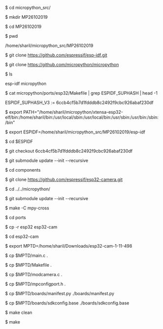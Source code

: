$ cd micropython_src/

$ mkdir MP26102019

$ cd MP26102019

$ pwd

/home/sharil/micropython_src/MP26102019

$ git clone https://github.com/espressif/esp-idf.git

$ git clone https://github.com/micropython/micropython

$ ls 

esp-idf  micropython

$ cat micropython/ports/esp32/Makefile | grep ESPIDF_SUPHASH | head -1

ESPIDF_SUPHASH_V3 := 6ccb4cf5b7d1fdddb8c2492f9cbc926abaf230df

$ export PATH="/home/sharil/micropython/xtensa-esp32-elf/bin:/home/sharil/bin:/usr/local/sbin:/usr/local/bin:/usr/sbin:/usr/bin:/sbin:/bin"

$ export ESPIDF=/home/sharil/micropython_src/MP26102019/esp-idf

$ cd $ESPIDF

$ git checkout 6ccb4cf5b7d1fdddb8c2492f9cbc926abaf230df

$ git submodule update --init --recursive

$ cd components

$ git clone https://github.com/espressif/esp32-camera.git

$ cd ../../micropython/

$ git submodule update --init --recursive

$ make -C mpy-cross

$ cd ports

$ cp -r esp32 esp32-cam

$ cd esp32-cam

$ export MPTD=/home/sharil/Downloads/esp32-cam-1-11-498

$ cp $MPTD/main.c .

$ cp $MPTD/Makefile .

$ cp $MPTD/modcamera.c .

$ cp $MPTD/mpconfigport.h .

$ cp $MPTD/boards/manifest.py ./boards/manifest.py

$ cp $MPTD/boards/sdkconfig.base ./boards/sdkconfig.base

$ make clean

$ make

